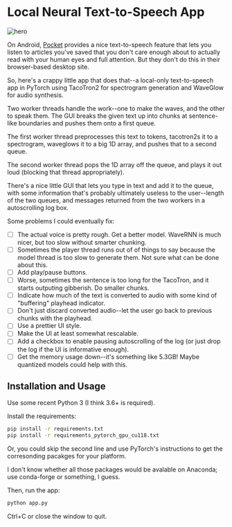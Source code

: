 # Local Neural Text-to-Speech App

![hero](local_tts.png)

On Android, [Pocket](http://getpocket.com) provides a nice text-to-speech feature that lets you listen to articles you've saved that you don't care enough about to actually read with your human eyes and full attention. But they don't do this in their browser-based desktop site.

So, here's a crappy little app that does that--a local-only text-to-speech app in PyTorch using TacoTron2 for spectrogram generation and WaveGlow for audio synthesis.

Two worker threads handle the work--one to make the waves, and the other to speak them. The GUI breaks the given text up into chunks at sentence-like boundaries and pushes them onto a first queue.

The first worker thread preprocesses this text to tokens, tacotron2s it to a spectrogram, waveglows it to a big 1D array, and pushes that to a second queue.

The second worker thread pops the 1D array off the queue, and plays it out loud (blocking that thread appropriately).

There's a nice little GUI that lets you type in text and add it to the queue,
with some information that's probably ultimately useless to the user--length of the two queues, and messages returned from the two workers in a autoscrolling log box.

Some problems I could eventually fix:

- [ ] The actual voice is pretty rough. Get a better model. WaveRNN is much nicer, but too slow without smarter chunking.
- [ ] Sometimes the player thread runs out of of things to say because the model thread is too slow to generate them. Not sure what can be done about this.
- [ ] Add play/pause buttons.
- [ ] Worse, sometimes the sentence is too long for the TacoTron, and it starts outputing gibberish. Do smaller chunks.
- [ ] Indicate how much of the text is converted to audio with some kind of "buffering" playhead indicator.
- [ ] Don't just discard converted audio--let the user go back to previous chunks with the playhead.
- [ ] Use a prettier UI style.
- [ ] Make the UI at least somewhat rescalable.
- [ ] Add a checkbox to enable pausing autoscrolling of the log (or just drop the log if the UI is informative enough).
- [ ] Get the memory usage down--it's something like 5.3GB! Maybe quantized models could help with this.

## Installation and Usage

Use some recent Python 3 (I think 3.6+ is required).

Install the requirements:

```bash
pip install -r requirements.txt
pip install -r requirements_pytorch_gpu_cu118.txt
```

Or, you could skip the second line and use PyTorch's instructions to get the corresonding pacakges for your platform.

I don't know whether all those packages would be avalable on Anaconda; use conda-forge or something, I guess.

Then, run the app:

```bash
python app.py
```

Ctrl+C or close the window to quit. 
